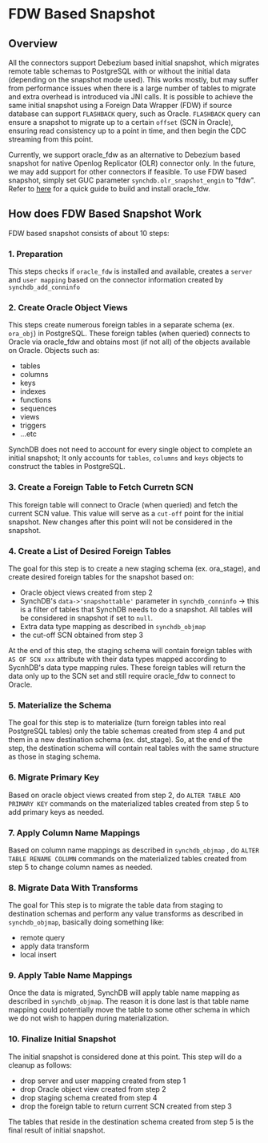 # FDW Based Snapshot

## **Overview**

All the connectors support Debezium based initial snapshot, which migrates remote table schemas to PostgreSQL with or without the initial data (depending on the snapshot mode used). This works mostly, but may suffer from performance issues when there is a large number of tables to migrate and extra overhead is introduced via JNI calls. It is possible to achieve the same initial snapshot using a Foreign Data Wrapper (FDW) if source database can support `FLASHBACK` query, such as Oracle. `FLASHBACK` query can ensure a snapshot to migrate up to a certain `offset` (SCN in Oracle), ensuring read consistency up to a point in time, and then begin the CDC streaming from this point. 

Currently, we support oracle_fdw as an alternative to Debezium based snapshot for native Openlog Replicator (OLR) connector only. In the future, we may add support for other connectors if feasible. To use FDW based snapshot, simply set GUC parameter `synchdb.olr_snapshot_engin` to "fdw". Refer to [here](https://docs.synchdb.com/user-guide/configure_snapshot_engine/) for a quick guide to build and install oracle_fdw.


## **How does FDW Based Snapshot Work**

FDW based snapshot consists of about 10 steps:

### **1. Preparation**

This steps checks if `oracle_fdw` is installed and available, creates a `server` and `user mapping` based on the connector information created by `synchdb_add_conninfo` 

### **2. Create Oracle Object Views** 

This steps create numerous foreign tables in a separate schema (ex. `ora_obj`) in PostgreSQL. These foreign tables (when queried) connects to Oracle via oracle_fdw and obtains most (if not all) of the objects available on Oracle. Objects such as:

* tables
* columns
* keys
* indexes
* functions
* sequences
* views
* triggers
* ...etc

SynchDB does not need to account for every single object to complete an initial snapshot; It only accounts for `tables`, `columns` and `keys` objects to construct the tables in PostgreSQL. 

### **3. Create a Foreign Table to Fetch Curretn SCN**

This foreign table will connect to Oracle (when queried) and fetch the current SCN value. This value will serve as a `cut-off` point for the initial snapshot. New changes after this point will not be considered in the snapshot.

### **4. Create a List of Desired Foreign Tables**

The goal for this step is to create a new staging schema (ex. ora_stage), and create desired foreign tables for the snapshot based on:

* Oracle object views created from step 2
* SynchDB's `data->'snapshottable'` parameter in `synchdb_conninfo` -> this is a filter of tables that SynchDB needs to do a snapshot. All tables will be considered in snapshot if set to `null`.
* Extra data type mapping as described in `synchdb_objmap` 
* the cut-off SCN obtained from step 3

At the end of this step, the staging schema will contain foreign tables with `AS OF SCN xxx` attribute with their data types mapped according to SycnhDB's data type mapping rules. These foreign tables will return the data only up to the SCN set and still require oracle_fdw to connect to Oracle.

### **5. Materialize the Schema**

The goal for this step is to materialize (turn foreign tables into real PostgreSQL tables) only the table schemas created from step 4 and put them in a new destination schema (ex. dst_stage). So, at the end of the step, the destination schema will contain real tables with the same structure as those in staging schema.

### **6. Migrate Primary Key**

Based on oracle object views created from step 2, do `ALTER TABLE ADD PRIMARY KEY` commands on the materialized tables created from step 5 to add primary keys as needed. 

### **7. Apply Column Name Mappings**

Based on column name mappings as described in `synchdb_objmap` , do `ALTER TABLE RENAME COLUMN` commands on the materialized tables created from step 5 to change column names as needed. 

### **8. Migrate Data With Transforms**

The goal for This step is to migrate the table data from staging to destination schemas and perform any value transforms as described in `synchdb_objmap`, basically doing something like:

* remote query
* apply data transform
* local insert

### **9. Apply Table Name Mappings**

Once the data is migrated, SynchDB will apply table name mapping as described in `synchdb_objmap`. The reason it is done last is that table name mapping could potentially move the table to some other schema in which we do not wish to happen during materialization. 

### **10. Finalize Initial Snapshot**

The initial snapshot is considered done at this point. This step will do a cleanup as follows:

* drop server and user mapping created from step 1
* drop Oracle object view created from step 2
* drop staging schema created from step 4
* drop the foreign table to return current SCN created from step 3

The tables that reside in the destination schema created from step 5 is the final result of initial snapshot.



